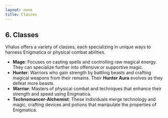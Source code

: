 ```yaml
---
layout: none
title: Classes
---
```

## 6. **Classes**

Vhalus offers a variety of classes, each specializing in unique ways to harness Enigmatica or physical combat abilities.

- **Mage**: Focuses on casting spells and controlling raw magical energy. They can specialize further into offensive or supportive magic.
- **Hunter**: Warriors who gain strength by battling beasts and crafting magical weapons from their remains. Their **Hunter Aura** evolves as they defeat more beasts.
- **Warrior**: Masters of physical combat and techniques that enhance their strength and speed using Enigmatica.
- **Technomancer-Alchemist**: These individuals merge technology and magic, crafting devices and potions that manipulate the properties of Enigmatica.
